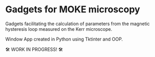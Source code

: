 # Gadgets for MOKE microscopy
Gadgets facilitating the calculation of parameters from the magnetic hysteresis loop measured on the Kerr microscope. 

Window App created in Python using Tktinter and OOP.

:hammer_and_wrench: WORK IN PROGRESS! :hammer_and_wrench:
